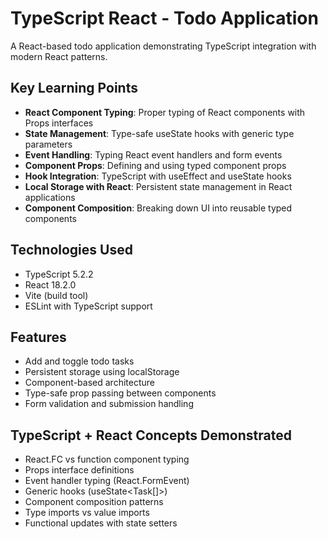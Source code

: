# TypeScript React - Todo Application

A React-based todo application demonstrating TypeScript integration with modern React patterns.

## Key Learning Points

- **React Component Typing**: Proper typing of React components with Props interfaces
- **State Management**: Type-safe useState hooks with generic type parameters
- **Event Handling**: Typing React event handlers and form events
- **Component Props**: Defining and using typed component props
- **Hook Integration**: TypeScript with useEffect and useState hooks
- **Local Storage with React**: Persistent state management in React applications
- **Component Composition**: Breaking down UI into reusable typed components

## Technologies Used

- TypeScript 5.2.2
- React 18.2.0
- Vite (build tool)
- ESLint with TypeScript support

## Features

- Add and toggle todo tasks
- Persistent storage using localStorage
- Component-based architecture
- Type-safe prop passing between components
- Form validation and submission handling

## TypeScript + React Concepts Demonstrated

- React.FC vs function component typing
- Props interface definitions
- Event handler typing (React.FormEvent)
- Generic hooks (useState<Task[]>)
- Component composition patterns
- Type imports vs value imports
- Functional updates with state setters